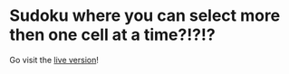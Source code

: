 # Sudoku where you can select more then one cell at a time?!?!?

Go visit the [live version](https://azazellob.github.io/sudoku)!
